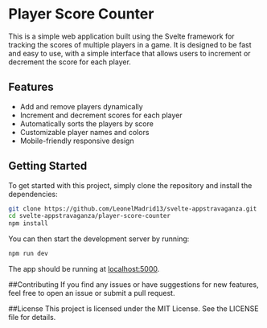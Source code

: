 # Player Score Counter
This is a simple web application built using the Svelte framework for tracking the scores of multiple players in a game. It is designed to be fast and easy to use, with a simple interface that allows users to increment or decrement the score for each player.

## Features
- Add and remove players dynamically
- Increment and decrement scores for each player
- Automatically sorts the players by score
- Customizable player names and colors
- Mobile-friendly responsive design

## Getting Started
To get started with this project, simply clone the repository and install the dependencies:

```bash
git clone https://github.com/LeonelMadrid13/svelte-appstravaganza.git
cd svelte-appstravaganza/player-score-counter
npm install
```

You can then start the development server by running:

```bash
npm run dev
```

The app should be running at [localhost:5000](http://localhost:5000).

##Contributing
If you find any issues or have suggestions for new features, feel free to open an issue or submit a pull request.

##License
This project is licensed under the MIT License. See the LICENSE file for details.
